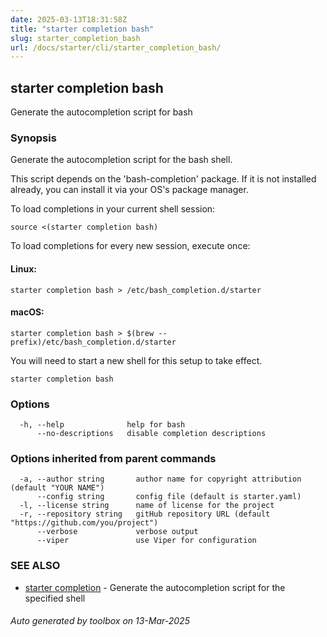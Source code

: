 ```yaml
---
date: 2025-03-13T18:31:58Z
title: "starter completion bash"
slug: starter_completion_bash
url: /docs/starter/cli/starter_completion_bash/
---
```

## starter completion bash

Generate the autocompletion script for bash

### Synopsis

Generate the autocompletion script for the bash shell.

This script depends on the 'bash-completion' package.
If it is not installed already, you can install it via your OS's package manager.

To load completions in your current shell session:

	source <(starter completion bash)

To load completions for every new session, execute once:

#### Linux:

	starter completion bash > /etc/bash_completion.d/starter

#### macOS:

	starter completion bash > $(brew --prefix)/etc/bash_completion.d/starter

You will need to start a new shell for this setup to take effect.


```
starter completion bash
```

### Options

```
  -h, --help              help for bash
      --no-descriptions   disable completion descriptions
```

### Options inherited from parent commands

```
  -a, --author string       author name for copyright attribution (default "YOUR NAME")
      --config string       config file (default is starter.yaml)
  -l, --license string      name of license for the project
  -r, --repository string   gitHub repository URL (default "https://github.com/you/project")
      --verbose             verbose output
      --viper               use Viper for configuration
```

### SEE ALSO

* [starter completion](/toolbox/docs/starter/cli/starter_completion/)	 - Generate the autocompletion script for the specified shell

###### Auto generated by toolbox on 13-Mar-2025
